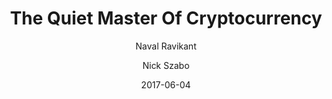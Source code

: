 ---
layout: media
title: The Quiet Master Of Cryptocurrency
date: 2017-06-04
categories: ['Cypherpunk']
author: ['Naval Ravikant', 'Nick Szabo']
excerpt: Nick Szabo (@NickSzabo4) is a polymath. The breadth and depth of his interests and knowledge are truly astounding.
external_url: https://tim.blog/2017/06/04/nick-szabo/
---